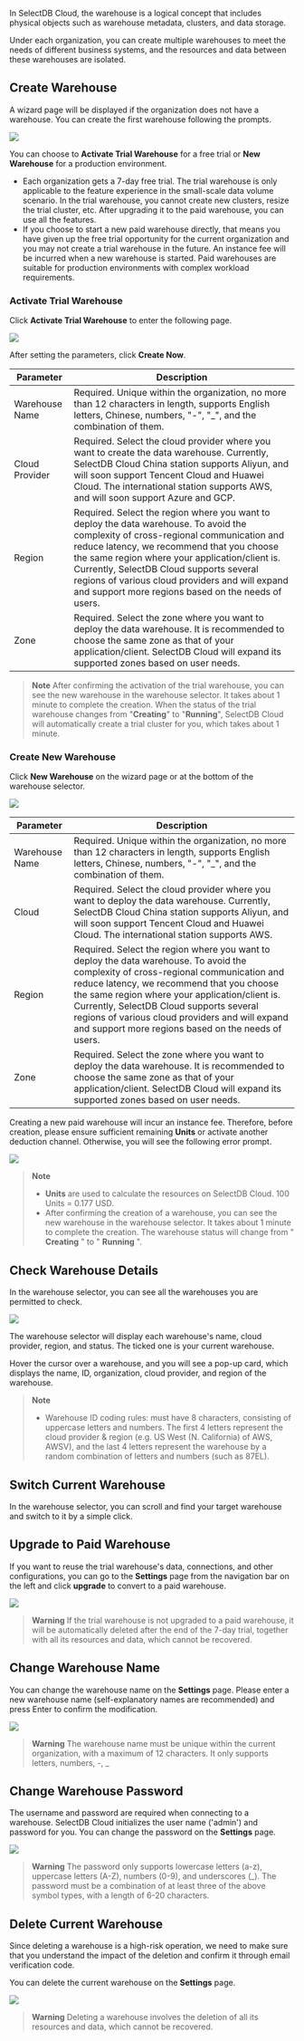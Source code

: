 
In SelectDB Cloud, the warehouse is a logical concept that includes physical objects such as warehouse metadata, clusters, and data storage.

Under each organization, you can create multiple warehouses to meet the needs of different business systems, and the resources and data between these warehouses are isolated.

## Create Warehouse

A wizard page will be displayed if the organization does not have a warehouse. You can create the first warehouse following the prompts.

![](./assets/boxcnAVjOHzF9KaeC989mvWyx1d.png)

You can choose to **Activate Trial Warehouse** for a free trial or **New Warehouse** for a production environment.

* Each organization gets a 7-day free trial. The trial warehouse is only applicable to the feature experience in the small-scale data volume scenario. In the trial warehouse, you cannot create new clusters, resize the trial cluster, etc. After upgrading it to the paid warehouse, you can use all the features.
* If you choose to start a new paid warehouse directly, that means you have given up the free trial opportunity for the current organization and you may not create a trial warehouse in the future. An instance fee will be incurred when a new warehouse is started. Paid warehouses are suitable for production environments with complex workload requirements.

### **Activate Trial Warehouse**

Click **Activate Trial Warehouse** to enter the following page.

![](./assets/boxcnygDL6cgDXU3RVWozL09qCb.png)

After setting the parameters, click **Create Now**.

| **Parameter**  | **Description**                                              |
| -------------- | ------------------------------------------------------------ |
| Warehouse Name | Required. Unique within the organization, no more than 12 characters in length, supports English letters, Chinese, numbers, "-", "_", and the combination of them. |
| Cloud Provider | Required. Select the cloud provider where you want to create the data warehouse. Currently, SelectDB Cloud China station supports Aliyun, and will soon support Tencent Cloud and Huawei Cloud. The international station supports AWS, and will soon support Azure and GCP. |
| Region         | Required. Select the region where you want to deploy the data warehouse. To avoid the complexity of cross-regional communication and reduce latency, we recommend that you choose the same region where your application/client is. Currently, SelectDB Cloud supports several regions of various cloud providers and will expand and support more regions based on the needs of users. |
| Zone           | Required. Select the zone where you want to deploy the data warehouse. It is recommended to choose the same zone as that of your application/client. SelectDB Cloud will expand its supported zones based on user needs. |

> **Note** After confirming the activation of the trial warehouse, you can see the new warehouse in the warehouse selector. It takes about 1 minute to complete the creation. When the status of the trial warehouse changes from "**Creating**" to "**Running**", SelectDB Cloud will automatically create a trial cluster for you, which takes about 1 minute.

### **Create New Warehouse**

Click **New Warehouse** on the wizard page or at the bottom of the warehouse selector.

![](./assets/boxcnDtDWMDS9SfkwRrzxH9jB1b.png)

| **Parameter**  | **Description**                                              |
| -------------- | ------------------------------------------------------------ |
| Warehouse Name | Required. Unique within the organization, no more than 12 characters in length, supports English letters, Chinese, numbers, "-", "_", and the combination of them. |
| Cloud          | Required. Select the cloud provider where you want to deploy the data warehouse. Currently, SelectDB Cloud China station supports Aliyun, and will soon support Tencent Cloud and Huawei Cloud. The international station supports AWS. |
| Region         | Required. Select the region where you want to deploy the data warehouse. To avoid the complexity of cross-regional communication and reduce latency, we recommend that you choose the same region where your application/client is. Currently, SelectDB Cloud supports several regions of various cloud providers and will expand and support more regions based on the needs of users. |
| Zone           | Required. Select the zone where you want to deploy the data warehouse. It is recommended to choose the same zone as that of your application/client. SelectDB Cloud will expand its supported zones based on user needs. |

Creating a new paid warehouse will incur an instance fee. Therefore, before creation, please ensure sufficient remaining **Units** or activate another deduction channel. Otherwise, you will see the following error prompt.

![](./assets/boxcnA1D12XXz5FNuh9qr4hKabg.png)

> **Note**
>
> * **Units** are used to calculate the resources on SelectDB Cloud. 100 Units = 0.177 USD.
> * After confirming the creation of a warehouse, you can see the new warehouse in the warehouse selector. It takes about 1 minute to complete the creation. The warehouse status will change from " **Creating** " to " **Running** ".

## Check Warehouse Details

In the warehouse selector, you can see all the warehouses you are permitted to check.

![](./assets/boxcnqChJbZeMKtYjcuJ8PxjsFf.png)

The warehouse selector will display each warehouse's name, cloud provider, region, and status. The ticked one is your current warehouse.

Hover the cursor over a warehouse, and you will see a pop-up card, which displays the name, ID, organization, cloud provider, and region of the warehouse.

> **Note**
>
> * Warehouse ID coding rules: must have 8 characters, consisting of uppercase letters and numbers. The first 4 letters represent the cloud provider & region (e.g. US West (N. California) of AWS, AWSV), and the last 4 letters represent the warehouse by a random combination of letters and numbers (such as 87EL).

## Switch Current Warehouse

In the warehouse selector, you can scroll and find your target warehouse and switch to it by a simple click.

## Upgrade to Paid Warehouse

If you want to reuse the trial warehouse's data, connections, and other configurations, you can go to the **Settings** page from the navigation bar on the left and click **upgrade** to convert to a paid warehouse.

![](./assets/boxcnw02NpwNCrTXWFqnipTesPf.png)

> **Warning** If the trial warehouse is not upgraded to a paid warehouse, it will be automatically deleted after the end of the 7-day trial, together with all its resources and data, which cannot be recovered.

## Change Warehouse Name

You can change the warehouse name on the **Settings** page. Please enter a new warehouse name (self-explanatory names are recommended) and press Enter to confirm the modification.

![](./assets/boxcneZPGMgjcxE62YaZSd2V3FL.png)

> **Warning** The warehouse name must be unique within the current organization, with a maximum of 12 characters. It only supports letters, numbers, -, _

## Change Warehouse Password

The username and password are required when connecting to a warehouse. SelectDB Cloud initializes the user name ('admin') and password for you. You can change the password on the **Settings** page.

![](./assets/boxcnwHhVDSTHxFIsDlqj5DreNc.png)

> **Warning** The password only supports lowercase letters (a-z), uppercase letters (A-Z), numbers (0-9), and underscores (_). The password must be a combination of at least three of the above symbol types, with a length of 6-20 characters.

## Delete Current Warehouse

Since deleting a warehouse is a high-risk operation, we need to make sure that you understand the impact of the deletion and confirm it through email verification code.

You can delete the current warehouse on the **Settings** page.

![](./assets/boxcnijguvQunf4616DDZRxCawc.png)

> **Warning** Deleting a warehouse involves the deletion of all its resources and data, which cannot be recovered.